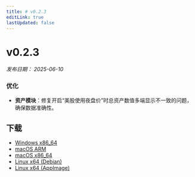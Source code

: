 ```yaml
---
title: # v0.2.3
editLink: true
lastUpdated: false
---
```


# v0.2.3

_发布日期： 2025-06-10_

### 优化

- **资产模块**：修复开启“美股使用夜盘价”时总资产数值多端显示不一致的问题，确保数据准确性。

## 下载

- [Windows x86_64](https://assets.lbkrs.com/github/release/longbridge-desktop/stable/longbridge-v0.2.3-windows-x86_64.exe)
- [macOS ARM](https://assets.lbkrs.com/github/release/longbridge-desktop/stable/longbridge-v0.2.3-macos-aarch64.dmg)
- [macOS x86_64](https://assets.lbkrs.com/github/release/longbridge-desktop/stable/longbridge-v0.2.3-macos-x86_64.dmg)
- [Linux x64 (Debian)](https://assets.lbkrs.com/github/release/longbridge-desktop/stable/longbridge-v0.2.3-linux-x86_64.deb)
- [Linux x64 (AppImage)](https://assets.lbkrs.com/github/release/longbridge-desktop/stable/longbridge-v0.2.3-linux-x86_64.AppImage)
